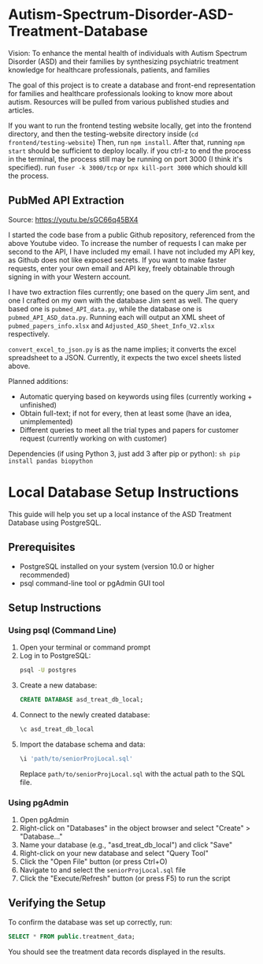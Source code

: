 # Autism-Spectrum-Disorder-ASD-Treatment-Database

Vision: To enhance the mental health of individuals with Autism Spectrum Disorder (ASD)
and their families by synthesizing psychiatric treatment knowledge for healthcare
professionals, patients, and families

The goal of this project is to create a database and front-end representation for families and
healthcare professionals looking to know more about autism. Resources will be pulled from various
published studies and articles.

If you want to run the frontend testing website locally, get into the frontend directory, and then the testing-website directory inside (``cd frontend/testing-website``)
Then, run ``npm install``. After that, running ``npm start`` should be sufficient to deploy locally. if you ctrl-z to
end the process in the terminal, the process still may be running on port 3000 (I think it's specified). run ``fuser -k 3000/tcp`` or ``npx kill-port 3000``
which should kill the process.

## PubMed API Extraction

Source: https://youtu.be/sGC66q45BX4

I started the code base from a public Github repository, referenced from the above Youtube video.
To increase the number of requests I can make per second to the API, I have included my email. I have not included my API key, as Github does not like exposed secrets. If you want to make faster requests, enter your own email and API key, freely obtainable through signing in with your Western account.

I have two extraction files currently; one based on the query Jim sent, and one I crafted on my own with the database Jim sent as well. The query based one is ``pubmed_API_data.py``, while the database one is `pubmed_API_ASD_data.py`. Running each will output an XML sheet of `pubmed_papers_info.xlsx` and `Adjusted_ASD_Sheet_Info_V2.xlsx` respectively.

`convert_excel_to_json.py` is as the name implies; it converts the excel spreadsheet to a JSON. Currently, it expects the two excel sheets listed above.

Planned additions:
- Automatic querying based on keywords using files (currently working + unfinished)
- Obtain full-text; if not for every, then at least some (have an idea, unimplemented)
- Different queries to meet all the trial types and papers for customer request (currently working on with customer)

Dependencies (if using Python 3, just add 3 after pip or python): ``sh pip install pandas biopython``

# Local Database Setup Instructions

This guide will help you set up a local instance of the ASD Treatment Database using PostgreSQL.

## Prerequisites

- PostgreSQL installed on your system (version 10.0 or higher recommended)
- psql command-line tool or pgAdmin GUI tool

## Setup Instructions

### Using psql (Command Line)

1. Open your terminal or command prompt
2. Log in to PostgreSQL:
   ```bash
   psql -U postgres
   ```
3. Create a new database:
   ```sql
   CREATE DATABASE asd_treat_db_local;
   ```
4. Connect to the newly created database:
   ```sql
   \c asd_treat_db_local
   ```
5. Import the database schema and data:
   ```bash
   \i 'path/to/seniorProjLocal.sql'
   ```
   Replace `path/to/seniorProjLocal.sql` with the actual path to the SQL file.

### Using pgAdmin

1. Open pgAdmin
2. Right-click on "Databases" in the object browser and select "Create" > "Database..."
3. Name your database (e.g., "asd_treat_db_local") and click "Save"
4. Right-click on your new database and select "Query Tool"
5. Click the "Open File" button (or press Ctrl+O)
6. Navigate to and select the `seniorProjLocal.sql` file
7. Click the "Execute/Refresh" button (or press F5) to run the script

## Verifying the Setup

To confirm the database was set up correctly, run:

```sql
SELECT * FROM public.treatment_data;
```

You should see the treatment data records displayed in the results.




